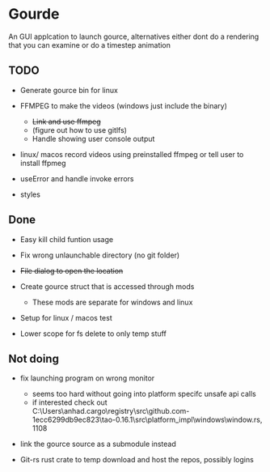 # Gourde
An GUI applcation to launch gource, alternatives either dont do a rendering that you can examine or do a timestep animation

## TODO
- Generate gource bin for linux

- FFMPEG to make the videos (windows just include the binary) 
    - ~~Link and use ffmpeg~~
    - (figure out how to use gitlfs)
    - Handle showing user console output


- linux/ macos record videos using preinstalled ffmpeg or tell user to install ffpmeg
- useError and handle invoke errors 
- styles



## Done
- Easy kill child funtion usage
- Fix wrong unlaunchable directory (no git folder)
- ~~File dialog to open the location~~
- Create gource struct that is accessed through mods
    - These mods are separate for windows and linux 

- Setup for linux / macos test

- Lower scope for fs delete to only temp stuff

## Not doing 
- fix launching program on wrong monitor 
    - seems too hard without going into platform specifc unsafe api calls
    - if interested check out C:\Users\anhad\.cargo\registry\src\github.com-1ecc6299db9ec823\tao-0.16.1\src\platform_impl\windows\window.rs, 1108


- link the gource source as a submodule instead 
- Git-rs rust crate to temp download and host the repos, possibly logins